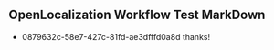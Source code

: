 ## OpenLocalization Workflow Test MarkDown
* 0879632c-58e7-427c-81fd-ae3dfffd0a8d thanks!

<!--HONumber=Aug16_HO5-->



